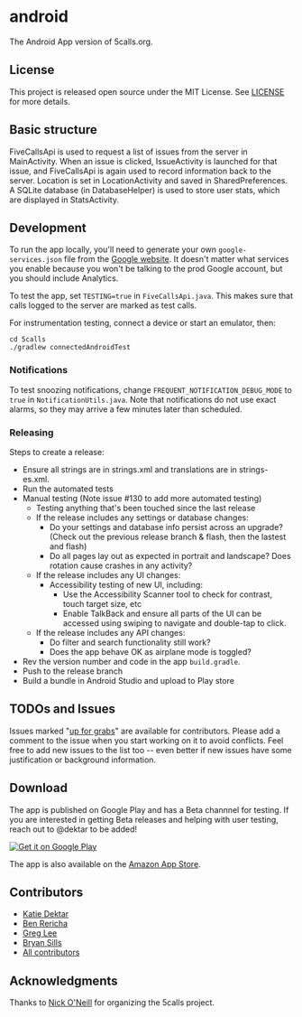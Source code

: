# android
The Android App version of 5calls.org.

## License
This project is released open source under the MIT License. See [LICENSE](https://github.com/5calls/android/blob/master/LICENSE.txt) for more details.

## Basic structure
FiveCallsApi is used to request a list of issues from the server in MainActivity. When an issue is clicked, IssueActivity is launched for that issue, and FiveCallsApi is again used to record information back to the server. Location is set in LocationActivity and saved in SharedPreferences. A SQLite database (in DatabaseHelper) is used to store user stats, which are displayed in StatsActivity.

## Development
To run the app locally, you'll need to generate your own `google-services.json` file from the [Google website](https://developers.google.com/mobile/add).  It doesn't matter what services you enable because you won't be talking to the prod Google account, but you should include Analytics.

To test the app, set `TESTING=true` in `FiveCallsApi.java`. This makes sure that calls logged to the server are marked as test calls.

For instrumentation testing, connect a device or start an emulator, then:

```
cd 5calls
./gradlew connectedAndroidTest
```

### Notifications
To test snoozing notifications, change `FREQUENT_NOTIFICATION_DEBUG_MODE` to `true` in `NotificationUtils.java`. Note that notifications
do not use exact alarms, so they may arrive a few minutes later than scheduled.

### Releasing

Steps to create a release:
* Ensure all strings are in strings.xml and translations are in strings-es.xml.
* Run the automated tests
* Manual testing (Note issue #130 to add more automated testing)
  * Testing anything that's been touched since the last release
  * If the release includes any settings or database changes:
    * Do your settings and database info persist across an upgrade? (Check out the previous release branch & flash, then the lastest and flash)
    * Do all pages lay out as expected in portrait and landscape? Does rotation cause crashes in any activity?
  * If the release includes any UI changes:
    * Accessibility testing of new UI, including:
      * Use the Accessibility Scanner tool to check for contrast, touch target size, etc
      * Enable TalkBack and ensure all parts of the UI can be accessed using swiping to navigate and double-tap to click.
  * If the release includes any API changes:
    * Do filter and search functionality still work?
    * Does the app behave OK as airplane mode is toggled?
* Rev the version number and code in the app `build.gradle`.
* Push to the release branch
* Build a bundle in Android Studio and upload to Play store

## TODOs and Issues
Issues marked "[up for grabs](https://github.com/5calls/android/labels/up%20for%20grabs)" are available for contributors. Please add a comment to the issue when you start working on it to avoid conflicts. Feel free to add new issues to the list too -- even better if new issues have some justification or background information.

## Download
The app is published on Google Play and has a Beta channnel for testing. If you are interested in getting Beta releases and helping with user testing, reach out to @dektar to be added!

[![Get it on Google Play](https://play.google.com/intl/en_us/badges/images/generic/en_badge_web_generic.png)](https://play.google.com/store/apps/details?id=org.a5calls.android.a5calls&rdid=org.a5calls.android.a5calls)

The app is also available on the [Amazon App Store](https://www.amazon.com/5-Calls-Civic-Action/dp/B06Y128HV6).

## Contributors
 - [Katie Dektar](https://github.com/dektar)
 - [Ben Rericha](https://github.com/brericha)
 - [Greg Lee](https://github.com/gregliest)
 - [Bryan Sills](https://github.com/bryansills)
 - [All contributors](https://github.com/5calls/android/graphs/contributors)

## Acknowledgments
Thanks to [Nick O'Neill](https://github.com/nickoneill) for organizing the 5calls project.
